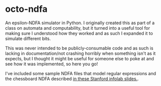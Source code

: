 # octo-ndfa
An epsilon-NDFA simulator in Python. I originally created this as part of a class on automata and computability, but it turned into a useful tool for making sure I understood how they worked and as such I expanded it to simulate different bits.

This was never intended to be publicly-consumable code and as such is lacking in documentation/not crashing horribly when something isn't as it expects, but I thought it might be useful for someone else to poke at and see how it was implemented, so here you go!

I've included some sample NDFA files that model regular expressions and the chessboard NDFA described [in these Stanford infolab slides.](http://infolab.stanford.edu/~ullman/ialc/spr10/slides/fa3.pdf).
